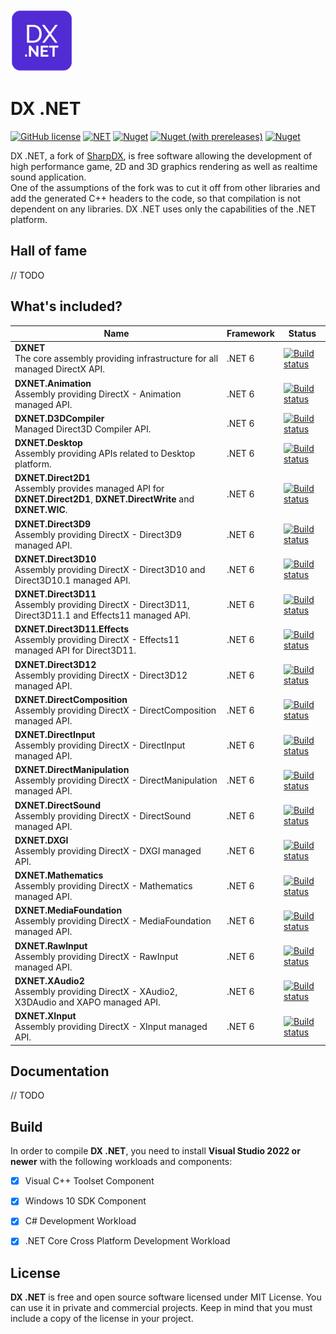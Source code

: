 <img src="https://github.com/lepoco/dxnet/blob/main/Resources/dxnet.png?raw=true" width="100" height="100">  
  
# DX .NET

[![GitHub license](https://img.shields.io/github/license/lepoco/dxnet)](https://github.com/lepoco/dxnet/blob/master/LICENSE) [![NET](https://img.shields.io/badge/.NET-6.0.0-red)](https://github.com/lepoco/DXNET/blob/main/DXNET/DXNET.csproj) [![Nuget](https://img.shields.io/nuget/v/DXNET)](https://www.nuget.org/packages/DXNET) [![Nuget (with prereleases)](https://img.shields.io/nuget/vpre/DXNET?label=nuget-pre)](https://www.nuget.org/packages/DXNET/) [![Nuget](https://img.shields.io/nuget/dt/DXNET?label=nuget-downloads)](https://www.nuget.org/packages/DXNET/)

DX .NET, a fork of [SharpDX](http://sharpdx.org), is free software allowing the development of high performance game, 2D and 3D graphics rendering as well as realtime sound application.  
One of the assumptions of the fork was to cut it off from other libraries and add the generated C++ headers to the code, so that compilation is not dependent on any libraries. DX .NET uses only the capabilities of the .NET platform.

## Hall of fame
// TODO

## What's included?
| Name| Framework | Status |
| --- | --- | --- | 
| **DXNET** <br /> The core assembly providing infrastructure for all managed DirectX API. | .NET 6 | [![Build status](https://github.com/lepoco/dxnet/workflows/CI/badge.svg)](https://github.com/lepoco/dxnet/actions) |
| **DXNET.Animation** <br /> Assembly providing DirectX - Animation managed API. | .NET 6 | [![Build status](https://github.com/lepoco/dxnet/workflows/CI/badge.svg)](https://github.com/lepoco/dxnet/actions) |
| **DXNET.D3DCompiler** <br /> Managed Direct3D Compiler API. | .NET 6 | [![Build status](https://github.com/lepoco/dxnet/workflows/CI/badge.svg)](https://github.com/lepoco/dxnet/actions) |
| **DXNET.Desktop** <br /> Assembly providing APIs related to Desktop platform. | .NET 6 | [![Build status](https://github.com/lepoco/dxnet/workflows/CI/badge.svg)](https://github.com/lepoco/dxnet/actions) |
| **DXNET.Direct2D1** <br /> Assembly provides managed API for **DXNET.Direct2D1**, **DXNET.DirectWrite** and **DXNET.WIC**. | .NET 6 | [![Build status](https://github.com/lepoco/dxnet/workflows/CI/badge.svg)](https://github.com/lepoco/dxnet/actions) |
| **DXNET.Direct3D9** <br /> Assembly providing DirectX - Direct3D9 managed API. | .NET 6 | [![Build status](https://github.com/lepoco/dxnet/workflows/CI/badge.svg)](https://github.com/lepoco/dxnet/actions) |
| **DXNET.Direct3D10** <br /> Assembly providing DirectX - Direct3D10 and Direct3D10.1 managed API. | .NET 6 | [![Build status](https://github.com/lepoco/dxnet/workflows/CI/badge.svg)](https://github.com/lepoco/dxnet/actions) |
| **DXNET.Direct3D11** <br /> Assembly providing DirectX - Direct3D11, Direct3D11.1 and Effects11 managed API. | .NET 6 | [![Build status](https://github.com/lepoco/dxnet/workflows/CI/badge.svg)](https://github.com/lepoco/dxnet/actions) |
| **DXNET.Direct3D11.Effects** <br /> Assembly providing DirectX - Effects11 managed API for Direct3D11. | .NET 6 | [![Build status](https://github.com/lepoco/dxnet/workflows/CI/badge.svg)](https://github.com/lepoco/dxnet/actions) |
| **DXNET.Direct3D12** <br /> Assembly providing DirectX - Direct3D12 managed API. | .NET 6 | [![Build status](https://github.com/lepoco/dxnet/workflows/CI/badge.svg)](https://github.com/lepoco/dxnet/actions) |
| **DXNET.DirectComposition** <br /> Assembly providing DirectX - DirectComposition managed API. | .NET 6 | [![Build status](https://github.com/lepoco/dxnet/workflows/CI/badge.svg)](https://github.com/lepoco/dxnet/actions) |
| **DXNET.DirectInput** <br /> Assembly providing DirectX - DirectInput managed API. | .NET 6 | [![Build status](https://github.com/lepoco/dxnet/workflows/CI/badge.svg)](https://github.com/lepoco/dxnet/actions) |
| **DXNET.DirectManipulation** <br /> Assembly providing DirectX - DirectManipulation managed API. | .NET 6 | [![Build status](https://github.com/lepoco/dxnet/workflows/CI/badge.svg)](https://github.com/lepoco/dxnet/actions) |
| **DXNET.DirectSound** <br /> Assembly providing DirectX - DirectSound managed API. | .NET 6 | [![Build status](https://github.com/lepoco/dxnet/workflows/CI/badge.svg)](https://github.com/lepoco/dxnet/actions) |
| **DXNET.DXGI** <br /> Assembly providing DirectX - DXGI managed API. | .NET 6 | [![Build status](https://github.com/lepoco/dxnet/workflows/CI/badge.svg)](https://github.com/lepoco/dxnet/actions) |
| **DXNET.Mathematics** <br /> Assembly providing DirectX - Mathematics managed API. | .NET 6 | [![Build status](https://github.com/lepoco/dxnet/workflows/CI/badge.svg)](https://github.com/lepoco/dxnet/actions) |
| **DXNET.MediaFoundation** <br /> Assembly providing DirectX - MediaFoundation managed API. | .NET 6 | [![Build status](https://github.com/lepoco/dxnet/workflows/CI/badge.svg)](https://github.com/lepoco/dxnet/actions) |
| **DXNET.RawInput** <br /> Assembly providing DirectX - RawInput managed API. | .NET 6 | [![Build status](https://github.com/lepoco/dxnet/workflows/CI/badge.svg)](https://github.com/lepoco/dxnet/actions) |
| **DXNET.XAudio2** <br /> Assembly providing DirectX - XAudio2, X3DAudio and XAPO managed API. | .NET 6 | [![Build status](https://github.com/lepoco/dxnet/workflows/CI/badge.svg)](https://github.com/lepoco/dxnet/actions) |
| **DXNET.XInput** <br /> Assembly providing DirectX - XInput managed API. | .NET 6 | [![Build status](https://github.com/lepoco/dxnet/workflows/CI/badge.svg)](https://github.com/lepoco/dxnet/actions) |

## Documentation
// TODO

## Build

In order to compile **DX .NET**, you need to install **Visual Studio 2022 or newer** with the following workloads and components:

- [x] Visual C++ Toolset Component
- [x] Windows 10 SDK Component
- [x] C# Development Workload
- [x] .NET Core Cross Platform Development Workload


## License
**DX .NET** is free and open source software licensed under MIT License. You can use it in private and commercial projects. Keep in mind that you must include a copy of the license in your project.